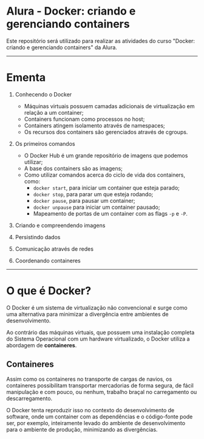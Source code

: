 # Alura - Docker: criando e gerenciando containers

Este repositório será utilizado para realizar as atividades do curso "Docker: criando e gerenciando containers" da Alura.

---

# Ementa

1. Conhecendo o Docker

   - Máquinas virtuais possuem camadas adicionais de virtualização em relação a um container;
   - Containers funcionam como processos no host;
   - Containers atingem isolamento através de namespaces;
   - Os recursos dos containers são gerenciados através de cgroups.

2. Os primeiros comandos

   - O Docker Hub é um grande repositório de imagens que podemos utilizar;
   - A base dos containers são as imagens;
   - Como utilizar comandos acerca do ciclo de vida dos containers, como:
     - `docker start`, para iniciar um container que esteja parado;
     - `docker stop`, para parar um que esteja rodando;
     - `docker pause`, para pausar um container;
     - `docker unpause` para iniciar um container pausado;
     - Mapeamento de portas de um container com as flags `-p` e `-P`.

3. Criando e compreendendo imagens

4. Persistindo dados

5. Comunicação através de redes

6. Coordenando containeres

---

# O que é Docker?

O Docker é um sistema de virtualização não convencional e surge como uma alternativa para minimizar a divergência entre ambientes de desenvolvimento.

Ao contrário das máquinas virtuais, que possuem uma instalação completa do Sistema Operacional com um hardware virtualizado, o Docker utiliza a abordagem de **containeres**.

## Containeres

Assim como os containeres no transporte de cargas de navios, os containeres possibilitam transportar mercadorias de forma segura, de fácil manipulação e com pouco, ou nenhum, trabalho braçal no carregamento ou descarregamento.

O Docker tenta reproduzir isso no contexto do desenvolvimento de software, onde um container com as dependências e o código-fonte pode ser, por exemplo, inteiramente levado do ambiente de desenvolvimento para o ambiente de produção, minimizando as divergências.
